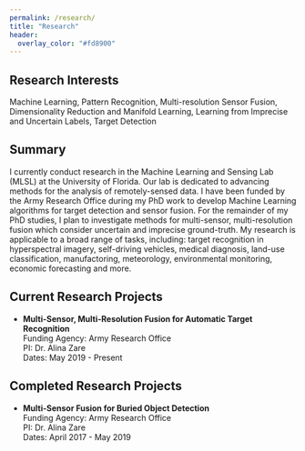 ```yaml
---
permalink: /research/
title: "Research"
header:
  overlay_color: "#fd8900"
---
```


## Research Interests

Machine Learning, Pattern Recognition, Multi-resolution Sensor Fusion, Dimensionality Reduction and Manifold Learning, Learning from Imprecise and Uncertain Labels, Target Detection

## Summary
I currently conduct research in the Machine Learning and Sensing Lab (MLSL) at the University of Florida.  Our lab is dedicated to advancing methods for the analysis of remotely-sensed data.  I have been funded by the Army Research Office during my PhD work to develop Machine Learning algorithms for target detection and sensor fusion.  For the remainder of my PhD studies, I plan to investigate methods for multi-sensor, multi-resolution fusion which consider uncertain and imprecise ground-truth.  My research is applicable to a broad range of tasks, including: target recognition in hyperspectral imagery, self-driving vehicles, medical diagnosis, land-use classification, manufactoring, meteorology, environmental monitoring, economic forecasting and more.


## Current Research Projects

* **Multi-Sensor, Multi-Resolution Fusion for Automatic Target Recognition**  
Funding Agency: Army Research Office  
PI: Dr. Alina Zare  
Dates: May 2019 - Present

## Completed Research Projects

* **Multi-Sensor Fusion for Buried Object Detection**  
Funding Agency: Army Research Office  
PI: Dr. Alina Zare  
Dates: April 2017 - May 2019